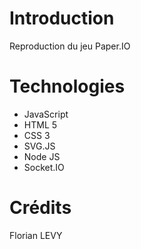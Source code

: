 
# Introduction

Reproduction du jeu Paper.IO 

# Technologies 

* JavaScript
* HTML 5 
* CSS 3 
* SVG.JS
* Node JS
* Socket.IO


# Crédits 

Florian LEVY

